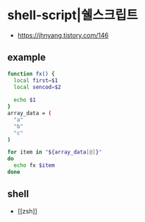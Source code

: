 # shell-script|쉘스크립트

- https://jhnyang.tistory.com/146

## example
```sh
function fx() {
  local first=$1
  local sencod=$2
  
  echo $1
}
array_data = (
  "a"
  "b"
  "c"
)

for item in "${array_data[@]}"
do
  echo fx $item
done
```

## shell
- [[zsh]]
